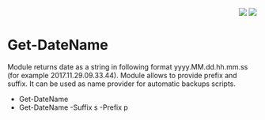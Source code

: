   <p align="right"><img src="http://cdn.productivitytools.tech/Powershell40px.png"></img>
  <img src="http://cdn.productivitytools.tech/Blog40px.png"></img></p>
  
 # Get-DateName
 
Module returns date as a string in following format yyyy.MM.dd.hh.mm.ss (for example 2017.11.29.09.33.44). Module allows to provide prefix and suffix. It can be used as name provider for automatic backups scripts.

 - Get-DateName
 - Get-DateName -Suffix s -Prefix p
 

